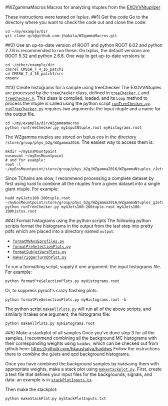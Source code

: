 #WZgammaMacros
Macros for analyzing ntuples from the [EXOVVNtuplizer](https://github.com/jhakala/EXOVVNtuplizerRunII)

These instructions were tested on lxplus.
##1) Get the code
Go to the directory where you want to check the code out and clone the code:
```
cd ~/my/example/dir
git clone git@github.com:jhakala/WZgammaMacros.git
```
##2) Use an up-to-date version of ROOT and python
ROOT 6.02 and python 2.7.6 is recommended to run these. On lxplus, the default versions are ROOT 5.32 and python 2.6.6. One way to get up-to-date versions is:
```
cd ~/other/example/dir
cmsrel CMSSW_7_4_16_patch1
cd CMSSW_7_4_16_patch1/src
cmsenv
```
##3) Create histograms for a sample using treeChecker
The EXOVVNtuples are processed by the `treeChecker` class, defined in [`treeChecker.C`](treeChecker.C) and [`treeChecker.h`](treeChecker.h). This class is compiled, loaded, and its `Loop` method to process the ntuple is called using the python script [`runTreeChecker.py`](runTreeChecker.py). [`runTreeChecker.py`](runTreeChecker.py) requires two arguments: the input ntuple and a name for the output file.
```
cd ~/my/example/dir/WZgammaMacros
python runTreeChecker.py myInputNtuple.root myHistograms.root
```

The WZgamma ntuples are stored on lxplus eos in the directory `/store/group/phys_b2g/WZgamma2016`. The easiest way to access them is:
```
mkdir ~/myEosMountpoint
eosmount ~/myEosMountpoint
# and for example:
root -l ~/myEosMountpoint/store/group/phys_b2g/WZgamma2016/WZgammaNtuples_zJetsToQQHT600toInf_Jan14/flatTuple_1.root
```
Since TChains are slow, I recommend processing a complete dataset by first using `hadd` to combine all the ntuples from a given dataset into a single giant ntuple. For example:
```
hadd myGJets100-200tuple.root ~/myEosMountpoint/store/group/phys_b2g/WZgamma2016/WZgammaNtuples_gJetsHT100to200_Jan13/*.root
python runTreeChecker.py myGJets100-200tuple.root myGJets100-200histos.root
```

##4) Format histograms using the python scripts
The following python scripts format the histograms in the output from the last step into pretty pdfs which are placed into a directory named `output`:
* [`formatMVAvsEprofiles.py`](formatMVAvsEprofiles.py)
* [`formatPreSelectionPlots.py`](formatPreSelectionPlots.py)
* [`formatSubjetVarsPlots.py`](formatSubjetVarsPlots.py)
* [`makeTriggerTurnOnPlot.py`](makeTriggerTurnOnPlot.py)

To run a formatting script, supply it one argument: the input histograms file. For example:
```
python formatPreSelectionPlots.py myHistograms.root
```
Or, to suppress pyroot's crazy flashing plots:
```
python formatPreSelectionPlots.py myHistograms.root -b
```
The python script [`makeAllPlots.py`](makeAllPlots.py) will run all of the above scripts, and similarly it takes one argument, the histograms file:
```
python makeAllPlots.py myHistograms.root
```
##5) Make a stackplot of all samples
Once you've done step 3 for all the samples, I recommend combining all the background MC histograms with their corresponding weights using `haddws`, which can be checked out from github here: https://github.com/hkaushalya/haddws
Follow the instructions there to combine the gJets and qcd background histograms.

Once you have combined the background samples by `haddws`ing them with appropriate weights, make a stack plot using [`makestackplot.py`](makestackplot.py). First, create a text file that defines your input files for the backgrounds, signals, and data: an example is in [`stackPlotInputs.tx`](stackPlotInputs.tx).

Then make the stackplot:
```
python makeStackPlot.py myStackPlotInputs.txt
```

